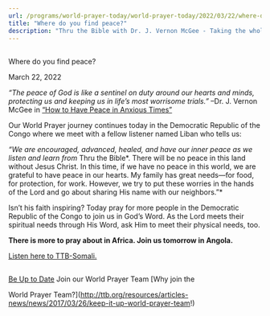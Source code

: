 ```yaml
---
url: /programs/world-prayer-today/world-prayer-today/2022/03/22/where-do-you-find-peace
title: "Where do you find peace?"
description: "Thru the Bible with Dr. J. Vernon McGee - Taking the whole Word to the whole world"
---
```







## 
 Where do you find peace?


March 22, 2022




*“The peace of God is like a sentinel on duty around our hearts and minds, protecting us and keeping us in life’s most worrisome trials.”* –Dr. J. Vernon McGee in [“How to Have Peace in Anxious Times”](/docs/default-source/Booklets/ttb_how-to-have-peace-in-anxious-times.pdf?sfvrsn=ff351e16_2)

Our World Prayer journey continues today in the Democratic Republic of the Congo where we meet with a fellow listener named Liban who tells us:

*“We are encouraged, advanced, healed, and have our inner peace as we listen and learn from* Thru the Bible*. There will be no peace in this land without Jesus Christ. In this time, if we have no peace in this world, we are grateful to have peace in our hearts. My family has great needs—for food, for protection, for work. However, we try to put these worries in the hands of the Lord and go about sharing His name with our neighbors.”*

Isn’t his faith inspiring? Today pray for more people in the Democratic Republic of the Congo to join us in God’s Word. As the Lord meets their spiritual needs through His Word, ask Him to meet their physical needs, too. 

**There is more to pray about in Africa. Join us tomorrow in Angola.**

[Listen here to TTB-Somali.](https://ttb.twr.org/home/day,0430/language,SOM)







## 




[Be Up to Date](http://feeds.feedburner.com/WorldPrayerToday "World Prayer Today RSS Feed")
Join our World Prayer Team
[Why join the  

World Prayer Team?](http://ttb.org/resources/articles-news/news/2017/03/26/keep-it-up-world-prayer-team!)




